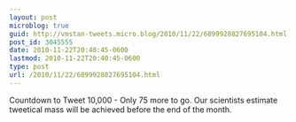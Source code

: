 ```yaml
---
layout: post
microblog: true
guid: http://vmstan-tweets.micro.blog/2010/11/22/6899928827695104.html
post_id: 3045555
date: 2010-11-22T20:40:45-0600
lastmod: 2010-11-22T20:40:45-0600
type: post
url: /2010/11/22/6899928827695104.html
---
```

Countdown to Tweet 10,000 - Only 75 more to go. Our scientists estimate tweetical mass will be achieved before the end of the month.
